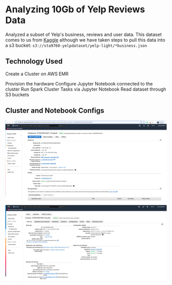 # Analyzing 10Gb of Yelp Reviews Data

Analyzed a subset of Yelp's business, reviews and user data. This dataset comes to us from [Kaggle](https://www.kaggle.com/yelp-dataset/yelp-dataset) although we have taken steps to pull this data into a s3 bucket: `s3://sta9760-yelpdataset/yelp-light/*business.json`

## Technology Used

Create a Cluster on AWS EMR

Provision the hardware
Configure Jupyter Notebook connected to the cluster
Run Spark Cluster Tasks via Jupyter Notebook
Read dataset through S3 buckets

## Cluster and Notebook Configs

![notebook](assets/notebook.png)
![cluster](assets/cluster.png)
